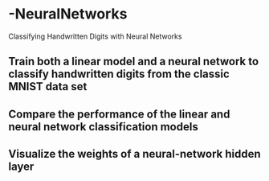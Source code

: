 # -NeuralNetworks
Classifying Handwritten Digits with Neural Networks

## Train both a linear model and a neural network to classify handwritten digits from the classic MNIST data set
## Compare the performance of the linear and neural network classification models
## Visualize the weights of a neural-network hidden layer
